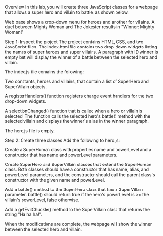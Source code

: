 Overview
In this lab, you will create three JavaScript classes for a webpage that allows a super hero and villain to battle, as shown below.

Web page shows a drop-down menu for heroes and another for villains. A duel between Mighty Woman and The Jokester results in "Winner: Mighty Woman!"

Step 1: Inspect the project
The project contains HTML, CSS, and two JavaScript files. The index.html file contains two drop-down widgets listing the names of super heroes and super villains. A paragraph with ID winner is empty but will display the winner of a battle between the selected hero and villain.

The index.js file contains the following:

Two constants, heroes and villains, that contain a list of SuperHero and SuperVillain objects.

A registerHandlers() function registers change event handlers for the two drop-down widgets.

A selectionChanged() function that is called when a hero or villain is selected. The function calls the selected hero's battle() method with the selected villain and displays the winner's alias in the winner paragraph.

The hero.js file is empty.

Step 2: Create three classes
Add the following to hero.js:

Create a SuperHuman class with properties name and powerLevel and a constructor that has name and powerLevel parameters.

Create SuperHero and SuperVillain classes that extend the SuperHuman class. Both classes should have a constructor that has name, alias, and powerLevel parameters, and the constructor should call the parent class's constructor with the given name and powerLevel.

Add a battle() method to the SuperHero class that has a SuperVillain parameter. battle() should return true if the hero's powerLevel is >= the villain's powerLevel, false otherwise.

Add a getEvilChuckle() method to the SuperVillain class that returns the string "Ha ha ha!".

When the modifications are complete, the webpage will show the winner between the selected hero and villain.
